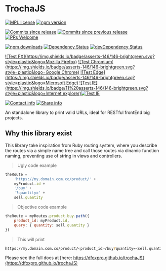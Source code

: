 # TrochaJS

[![MPL license](https://img.shields.io/npm/l/trocha.svg?style=plastic&logo=Mozilla)](https://www.mozilla.org/en-US/MPL/2.0/FAQ)
[![npm version](https://img.shields.io/npm/v/trocha.svg?style=plastic&logo=npm)](https://www.npmjs.com/package/trocha)

[![Commits since release](https://img.shields.io/github/commits-since/DFOXpro/trocha/0.2.0.svg?style=plastic&logo=Github)]()
[![Commits since previous release](https://img.shields.io/github/commits-since/DFOXpro/trocha/0.1.3.svg?style=plastic&logo=Github)]()
[![PRs Welcome](https://img.shields.io/badge/PRs-welcome-brightgreen.svg?style=plastic&logo=Github)](http://makeapullrequest.com)

<!-- @TODO
[![Build Status](https://img.shields.io/travis/DFOXpro/trocha/master.svg?style=plastic)](https://travis-ci.org/DFOXphttps://prettier.io/docs/en/options.htmlro/trocha)
[![Build Status](https://img.shields.io/appveyor/ci/dignifiedquire/trocha/master.svg?style=plastic)](https://ci.appveyor.com/project/dignifiedquire/trocha)
[![Code Climate](https://img.shields.io/codeclimate/github/DFOXpro/trocha.svg?style=plastic)](https://codeclimate.com/github/DFOXpro/trocha)
-->

[![npm downloads](https://img.shields.io/npm/dm/trocha.svg?style=plastic)](https://npmcharts.com/compare/trocha?minimal=true)
[![Dependency Status](https://img.shields.io/david/DFOXpro/trocha.svg?style=plastic)](https://david-dm.org/DFOXpro/trocha)
[![devDependency Status](https://img.shields.io/david/dev/DFOXpro/trocha.svg?style=plastic)](https://david-dm.org/DFOXpro/trocha#info=devDependencies)

[![Test FX](https://img.shields.io/badge/asserts-146/146-brightgreen.svg?style=plastic&logo=Mozilla Firefox)](https://github.com/DFOXpro/trocha/tree/master/src/test)
[![Test Chromium](https://img.shields.io/badge/asserts-146/146-brightgreen.svg?style=plastic&logo=Google Chrome)](https://github.com/DFOXpro/trocha/tree/master/src/test)
[![Test Edge](https://img.shields.io/badge/asserts-146/146-brightgreen.svg?style=plastic&logo=Microsoft Edge)](https://github.com/DFOXpro/trocha/tree/master/src/test)
[![Test IE](https://img.shields.io/badge/11%20asserts-146/146-brightgreen.svg?style=plastic&logo=Internet explorer)](https://github.com/DFOXpro/trocha/tree/master/src/test)[![Test IE](https://img.shields.io/badge/asserts-146/146-brightgreen.svg?style=plastic&logo=Node.js)](https://github.com/DFOXpro/trocha/tree/master/src/test)

[![Contact info](https://img.shields.io/badge/contact-@DFOXpro-informational.svg?style=plastic&logo=Twitter)](https://twitter.com/dfoxpro)
[![Share info](https://img.shields.io/badge/share-%23TrochaJS-informational.svg?style=plastic&logo=Twitter)](https://twitter.com/hashtag/TrochaJS)

An standalone library to print valid URLs, ideal for RESTful frontEnd big projects.

## Why this library exist

This library take inspiration from Ruby routing system, where you describe the routes via a simple name tree and call those routes via dinamic function naming, preventing use of string in views and controllers.

> Ugly code example

```javascript
theRoute =
	'https://my.domain.com.co/product/' +
	myProduct.id +
	'/buy' +
	'?quantity=' +
	sell.quantity
```

> Objective code example

```javascript
theRoute = myRoutes.product.buy.path({
	product_id: myProduct.id,
	query: { quantity: sell.quantity }
})
```

> This will print

```bash
https://my.domain.com.co/product/<product_id>/buy?quantity=<sell.quantity>
```

Please see the full docs at [here: https://dfoxpro.github.io/trochaJS](https://dfoxpro.github.io/trochaJS)
